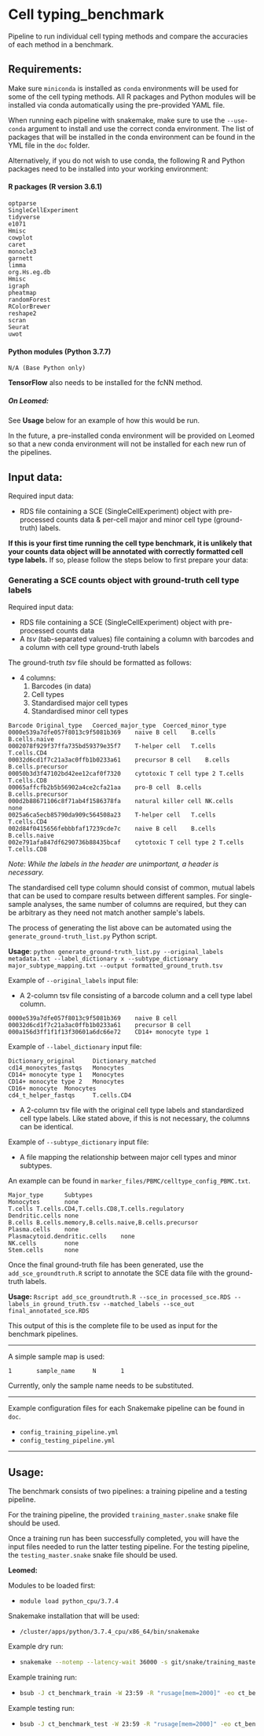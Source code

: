 # Cell typing_benchmark
Pipeline to run individual cell typing methods and compare the accuracies of each method in a benchmark.

## Requirements:
Make sure `miniconda` is installed as `conda` environments will be used for some of the cell typing methods.
All R packages and Python modules will be installed via conda automatically using the pre-provided YAML file.

When running each pipeline with snakemake, make sure to use the `--use-conda` argument to install and use the correct conda environment. The list of packages that will be installed in the conda environment can be found in the YML file in the `doc` folder.



Alternatively, if you do not wish to use conda, the following R and Python packages need to be installed into your working environment:

#### R packages (R version 3.6.1)

```
optparse
SingleCellExperiment
tidyverse
e1071
Hmisc
cowplot
caret
monocle3
garnett
limma
org.Hs.eg.db
Hmisc
igraph
pheatmap
randomForest
RColorBrewer
reshape2
scran
Seurat
uwot
```

#### Python modules (Python 3.7.7)

```
N/A (Base Python only)
```

**TensorFlow** also needs to be installed for the fcNN method.



##### On Leomed:
See **Usage** below for an example of how this would be run.

In the future, a pre-installed conda environment will be provided on Leomed so that a new conda environment will not be installed for each new run of the pipelines.

## Input data:
Required input data:

- RDS file containing a SCE (SingleCellExperiment) object with pre-processed counts data & per-cell major and minor cell type (ground-truth) labels.

  

**If this is your first time running the cell type benchmark, it is unlikely that your counts data object will be annotated with correctly formatted cell type labels.** If so, please follow the steps below to first prepare your data:

### Generating a SCE counts object with ground-truth cell type labels

Required input data:

- RDS file containing a SCE (SingleCellExperiment) object with pre-processed counts data
- A *tsv* (tab-separated values) file containing a column with barcodes and a column with cell type ground-truth labels

The ground-truth *tsv* file should be formatted as follows:

- 4 columns:
  1. Barcodes (in data)
  2. Cell types
  3. Standardised major cell types
  4. Standardised minor cell types

```
Barcode	Original_type	Coerced_major_type	Coerced_minor_type
0000e539a7dfe057f8013c9f5081b369	naive B cell	B.cells	B.cells.naive
0002078f929f37ffa735bd59379e35f7	T-helper cell	T.cells	T.cells.CD4
00032d6cd1f7c21a3ac0ffb1b0233a61	precursor B cell	B.cells	B.cells.precursor
00050b3d3f47102bd42ee12caf0f7320	cytotoxic T cell type 2	T.cells	T.cells.CD8
00065affcfb2b5b56902a4ce2cfa21aa	pro-B cell	B.cells	B.cells.precursor
000d2b88671106c8f71ab4f1586378fa	natural killer cell	NK.cells	none
0025a6ca5ecb85790da909c564508a23	T-helper cell	T.cells	T.cells.CD4
002d84f0415656febbbfaf17239cde7c	naive B cell	B.cells	B.cells.naive
002e791afa847df6290736b88435bcaf	cytotoxic T cell type 2	T.cells	T.cells.CD8
```

*Note: While the labels in the header are unimportant, a header is necessary.*

The standardised cell type column should consist of common, mutual labels that can be used to compare results between different samples. For single-sample analyses, the same number of columns are required, but they can be arbitrary as they need not match another sample's labels.



The process of generating the list above can be automated using the `generate_ground-truth_list.py` Python script.

**Usage**: `python generate_ground-truth_list.py --original_labels metadata.txt --label_dictionary x --subtype_dictionary major_subtype_mapping.txt --output formatted_ground_truth.tsv `

Example of `--original_labels` input file:

- A 2-column tsv file consisting of a barcode column and a cell type label column.

```
0000e539a7dfe057f8013c9f5081b369	naive B cell
00032d6cd1f7c21a3ac0ffb1b0233a61	precursor B cell
000a156d3ff1f1f13f30601a6dc66e72	CD14+ monocyte type 1
```

Example of `--label_dictionary` input file:

```
Dictionary_original     Dictionary_matched
cd14_monocytes_fastqs   Monocytes
CD14+ monocyte type 1   Monocytes
CD14+ monocyte type 2   Monocytes
CD16+ monocyte  Monocytes
cd4_t_helper_fastqs     T.cells.CD4
```

- A 2-column tsv file with the original cell type labels and standardized cell type labels. Like stated above, if this is not necessary, the columns can be identical.

Example of `--subtype_dictionary` input file:

- A file mapping the relationship between major cell types and minor subtypes.

An example can be found in `marker_files/PBMC/celltype_config_PBMC.txt`. 

```
Major_type      Subtypes
Monocytes       none
T.cells T.cells.CD4,T.cells.CD8,T.cells.regulatory
Dendritic.cells none
B.cells B.cells.memory,B.cells.naive,B.cells.precursor
Plasma.cells    none
Plasmacytoid.dendritic.cells    none
NK.cells        none
Stem.cells      none
```



Once the final ground-truth file has been generated, use the `add_sce_groundtruth.R` script to annotate the SCE data file with the ground-truth labels.

**Usage:** `Rscript add_sce_groundtruth.R --sce_in processed_sce.RDS --labels_in ground_truth.tsv --matched_labels --sce_out final_annotated_sce.RDS ` 

This output of this is the complete file to be used as input for the benchmark pipelines.

---

A simple sample map is used:
```
1       sample_name     N       1
```
Currently, only the sample name needs to be substituted.

---

Example configuration files for each Snakemake pipeline can be found in `doc`.

- `config_training_pipeline.yml`
- `config_testing_pipeline.yml`

---

## Usage:
The benchmark consists of two pipelines: a training pipeline and a testing pipeline.

For the training pipeline, the provided `training_master.snake` snake file should be used.

Once a training run has been successfully completed, you will have the input files needed to run the latter testing pipeline. For the testing pipeline, the `testing_master.snake` snake file should be used.

**Leomed:**

Modules to be loaded first:

- `module load python_cpu/3.7.4 `

Snakemake installation that will be used:

- `/cluster/apps/python/3.7.4_cpu/x86_64/bin/snakemake`

Example dry run:

- ```sh
  snakemake --notemp --latency-wait 36000 -s git/snake/training_master.snake --configfile git/doc/config_training_pipeline.yml --cluster 'bsub -M {params.mem} -n {threads} -W {params.time} -R "rusage[mem={params.mem},scratch={params.scratch}]" -eo {params.lsferrfile} -oo {params.lsfoutfile}' -j 100 -p -k -n
  ```

Example training run:

- ```sh
  bsub -J ct_benchmark_train -W 23:59 -R "rusage[mem=2000]" -eo ct_benchmark_train.err -oo ct_benchmark_train.out "snakemake --notemp --latency-wait 36000 -s git/snake/training_master.snake --configfile git/doc/config_training_pipeline.yml --cluster 'bsub -M {params.mem} -n {threads} -W {params.time} -R "rusage[mem={params.mem},scratch={params.scratch}]" -eo {params.lsferrfile} -oo {params.lsfoutfile}' -j 100 -p -k"
  ```

Example testing run:

- ```sh
  bsub -J ct_benchmark_test -W 23:59 -R "rusage[mem=2000]" -eo ct_benchmark_test.err -oo ct_benchmark_test.out "snakemake --notemp --latency-wait 36000 -s git/snake/testing_master.snake --configfile git/doc/config_testing_pipeline.yml --cluster 'bsub -M {params.mem} -n {threads} -W {params.time} -R "rusage[mem={params.mem},scratch={params.scratch}]" -eo {params.lsferrfile} -oo {params.lsfoutfile}' -j 100 -p -k"
  ```

  
